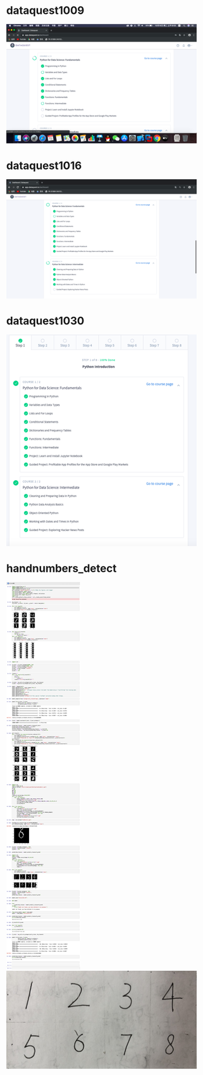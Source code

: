 # dataquest1009
![](https://github.com/ophwsjtu18/ohw19f/blob/master/student/xpy/1009.png)
# dataquest1016
![](https://github.com/ophwsjtu18/ohw19f/blob/master/student/xpy/dataquest1016.png)
# dataquest1030
![](https://github.com/ophwsjtu18/ohw19f/blob/master/student/xpy/1030.png)
# handnumbers_detect
![](https://github.com/ophwsjtu18/ohw19f/blob/master/student/xpy/jupyterbook.jpg)
![](https://github.com/ophwsjtu18/ohw19f/blob/master/student/xpy/handnumbers.jpg)

